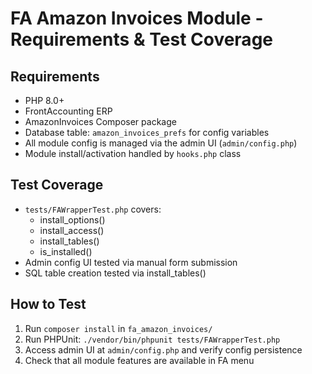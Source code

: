 # FA Amazon Invoices Module - Requirements & Test Coverage

## Requirements
- PHP 8.0+
- FrontAccounting ERP
- AmazonInvoices Composer package
- Database table: `amazon_invoices_prefs` for config variables
- All module config is managed via the admin UI (`admin/config.php`)
- Module install/activation handled by `hooks.php` class

## Test Coverage
- `tests/FAWrapperTest.php` covers:
  - install_options()
  - install_access()
  - install_tables()
  - is_installed()
- Admin config UI tested via manual form submission
- SQL table creation tested via install_tables()

## How to Test
1. Run `composer install` in `fa_amazon_invoices/`
2. Run PHPUnit: `./vendor/bin/phpunit tests/FAWrapperTest.php`
3. Access admin UI at `admin/config.php` and verify config persistence
4. Check that all module features are available in FA menu

